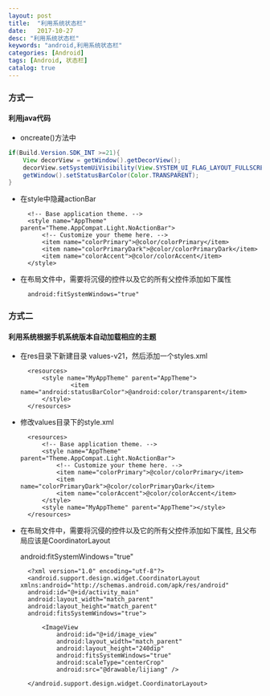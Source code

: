 ```yaml
---
layout: post
title:  "利用系统状态栏"
date:   2017-10-27
desc: "利用系统状态栏"
keywords: "android,利用系统状态栏"
categories: [Android]
tags: [Android, 状态栏]
catalog: true
---
```


### 方式一

#### 利用java代码
    
* oncreate()方法中
    
```java       
if(Build.Version.SDK_INT >=21){
	View decorView = getWindow().getDecorView();
	decorView.setSystemUiVisibility(View.SYSTEM_UI_FLAG_LAYOUT_FULLSCREEN | View.SYSTEM_UI_FLAG_LAYOUT_STABLE);
	getWindow().setStatusBarColor(Color.TRANSPARENT);
}
```
      
* 在style中隐藏actionBar
    
        <!-- Base application theme. -->
        <style name="AppTheme" parent="Theme.AppCompat.Light.NoActionBar">
            <!-- Customize your theme here. -->
            <item name="colorPrimary">@color/colorPrimary</item>
            <item name="colorPrimaryDark">@color/colorPrimaryDark</item>
            <item name="colorAccent">@color/colorAccent</item>
        </style>

* 在布局文件中，需要将沉侵的控件以及它的所有父控件添加如下属性
    
        android:fitSystemWindows="true"
        
### 方式二

#### 利用系统根据手机系统版本自动加载相应的主题

* 在res目录下新建目录 values-v21，然后添加一个styles.xml
    
        <resources>
            <style name="MyAppTheme" parent="AppTheme">
                    <item name="android:statusBarColor">@android:color/transparent</item>
            </style>
        </resources>
    
    
* 修改values目录下的style.xml
    
        <resources>
            <!-- Base application theme. -->
            <style name="AppTheme" parent="Theme.AppCompat.Light.NoActionBar">
                <!-- Customize your theme here. -->
                <item name="colorPrimary">@color/colorPrimary</item>
                <item name="colorPrimaryDark">@color/colorPrimaryDark</item>
                <item name="colorAccent">@color/colorAccent</item>
            </style>
            <style name="MyAppTheme" parent="AppTheme"></style>
        </resources>
        
    
* 在布局文件中，需要将沉侵的控件以及它的所有父控件添加如下属性, 且父布局应该是CoordinatorLayout
    
    android:fitSystemWindows="true"

   
        <?xml version="1.0" encoding="utf-8"?>
        <android.support.design.widget.CoordinatorLayout xmlns:android="http://schemas.android.com/apk/res/android"
        android:id="@+id/activity_main"
        android:layout_width="match_parent"
        android:layout_height="match_parent"
        android:fitsSystemWindows="true">
        
            <ImageView
                android:id="@+id/image_view"
                android:layout_width="match_parent"
                android:layout_height="240dip"
                android:fitsSystemWindows="true"
                android:scaleType="centerCrop"
                android:src="@drawable/lijiang" />
            
        </android.support.design.widget.CoordinatorLayout>

